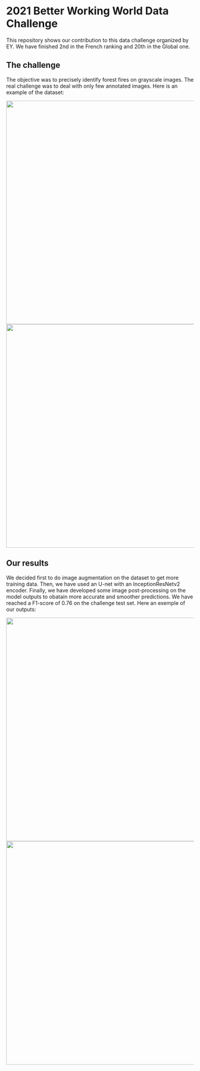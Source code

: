 #  2021 Better Working World Data Challenge
This repository shows our contribution to this data challenge organized by EY. We have finished 2nd in the French ranking and 20th in the Global one. 

## The challenge
The objective was to precisely identify forest fires on grayscale images. The real challenge was to deal with only few annotated images. Here is an example of the dataset: 

<img src="https://raw.githubusercontent.com/louisreberga/ey-data-challenge-2021/main/images/dataset_1.png" width="600" />
<img src="https://raw.githubusercontent.com/louisreberga/ey-data-challenge-2021/main/images/dataset_2.png" width="600" />

## Our results
We decided first to do image augmentation on the dataset to get more training data. Then, we have used an U-net with an InceptionResNetv2 encoder. Finally, we have developed some image post-processing on the model outputs to obatain more accurate and smoother predictions. We have reached a F1-score of 0.76 on the challenge test set. Here an exemple of our outputs: 

<img src="https://raw.githubusercontent.com/louisreberga/ey-data-challenge-2021/main/images/output_1.png" width="600" />
<img src="https://raw.githubusercontent.com/louisreberga/ey-data-challenge-2021/main/images/output_2.png" width="600" />

